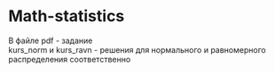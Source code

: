 # Math-statistics

В файле pdf - задание  
kurs_norm и kurs_ravn - решения для нормального и равномерного распределения соответственно
